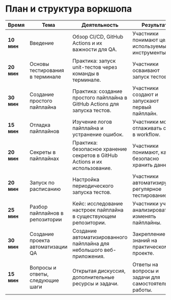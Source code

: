 # План и структура воркшопа

| **Время**     | **Тема**                               | **Деятельность**                                                              | **Результат**                                           |
|---------------|----------------------------------------|-------------------------------------------------------------------------------|--------------------------------------------------------|
| **10 мин**    | Введение                              | Обзор CI/CD, GitHub Actions и их важности для QA.                            | Участники понимают цели и используемые инструменты.    |
| **20 мин**    | Основы тестирования в терминале       | Практика: запуск unit-тестов через команды в терминале.                      | Участники осваивают запуск тестов.                    |
| **30 мин**    | Создание простого пайплайна           | Практика: создание простого пайплайна в GitHub Actions для запуска тестов.   | Участники создают и запускают первый пайплайн.         |
| **15 мин**    | Отладка пайплайнов                    | Изучение логов пайплайна и устранение ошибок.                                | Участники могут отлаживать сбои в workflow.           |
| **20 мин**    | Секреты в пайплайнах                 | Практика: безопасное хранение секретов в GitHub Actions и их использование.  | Участники понимают, как безопасно хранить данные.     |
| **20 мин**    | Запуск по расписанию                 | Настройка периодического запуска тестов.                                    | Участники автоматизируют регулярное тестирование.     |
| **25 мин**    | Разбор пайплайнов в репозитории      | Кейс: исследование настроек пайплайна в существующем репозитории.           | Участники учатся анализировать и изменять пайплайны.  |
| **30 мин**    | Создание проекта автоматизации QA    | Создание автоматизированного пайплайна для небольшого веб-приложения.        | Закрепление знаний на практическом проекте.           |
| **15 мин**    | Вопросы и ответы, следующие шаги     | Открытая дискуссия, дополнительные ресурсы и задачи.                        | Ответы на вопросы и задачи для самостоятельной работы. |